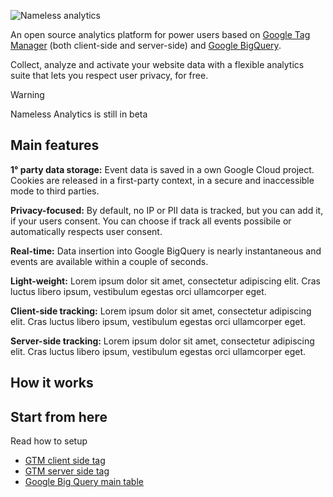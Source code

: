 ![Nameless analytics](https://namelessanalytics.com/img/Logo.svg)

An open source analytics platform for power users based on [Google Tag Manager](https://marketingplatform.google.com/intl/it/about/tag-manager/) (both client-side and server-side) and [Google BigQuery](https://cloud.google.com/bigquery). 

Collect, analyze and activate your website data with a flexible analytics suite that lets you respect user privacy, for free.

> [!WARNING]
> Nameless Analytics is still in beta



## Main features
**1° party data storage:** 
Event data is saved in a own Google Cloud project. Cookies are released in a first-party context, in a secure and inaccessible mode to third parties.

**Privacy-focused:**
By default, no IP or PII data is tracked, but you can add it, if your users consent. You can choose if track all events possibile or automatically respects user consent.

**Real-time:** 
Data insertion into Google BigQuery is nearly instantaneous and events are available within a couple of seconds.

**Light-weight:** 
Lorem ipsum dolor sit amet, consectetur adipiscing elit. Cras luctus libero ipsum, vestibulum egestas orci ullamcorper eget.

**Client-side tracking:**
Lorem ipsum dolor sit amet, consectetur adipiscing elit. Cras luctus libero ipsum, vestibulum egestas orci ullamcorper eget.

**Server-side tracking:** 
Lorem ipsum dolor sit amet, consectetur adipiscing elit. Cras luctus libero ipsum, vestibulum egestas orci ullamcorper eget.



## How it works



## Start from here
Read how to setup 
- [GTM client side tag](https://github.com/tommasomoretti/nameless-analytics-client-tag)
- [GTM server side tag](https://github.com/tommasomoretti/nameless-analytics-server-tag)
- [Google Big Query main table]()
